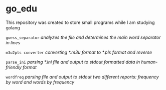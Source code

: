 # go_edu
This repository was created to store small programs while I am studying golang

`guess_separator` _analyzes the file and determines the main word separator in lines_

`m3u2pls converter` _converting *.m3u format to *.pls format and reverse_

`parse_ini` _parsing *.ini file and output to stdout formatted data in human-friendly format_

`wordfreq` _parsing file and output to stdout two different reports: frequency by word and words by frequency_
